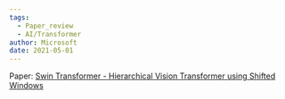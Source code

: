 ```yaml
---
tags:
  - Paper_review
  - AI/Transformer
author: Microsoft
date: 2021-05-01
---
```


Paper: [Swin Transformer - Hierarchical Vision Transformer using Shifted Windows](https://arxiv.org/abs/2103.14030)


